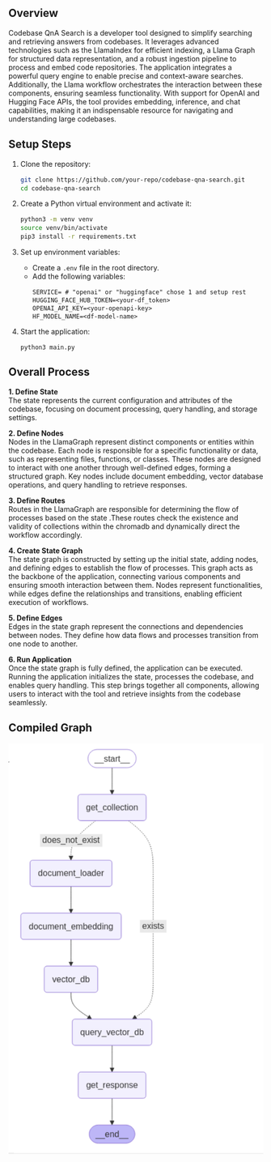 ## Overview
Codebase QnA Search is a developer tool designed to simplify searching and retrieving answers from codebases. It leverages advanced technologies such as the LlamaIndex for efficient indexing, a Llama Graph for structured data representation, and a robust ingestion pipeline to process and embed code repositories. The application integrates a powerful query engine to enable precise and context-aware searches. Additionally, the Llama workflow orchestrates the interaction between these components, ensuring seamless functionality. With support for OpenAI and Hugging Face APIs, the tool provides embedding, inference, and chat capabilities, making it an indispensable resource for navigating and understanding large codebases.

## Setup Steps
1. Clone the repository:
    ```bash
    git clone https://github.com/your-repo/codebase-qna-search.git
    cd codebase-qna-search
    ```

2. Create a Python virtual environment and activate it:
    ```bash
    python3 -m venv venv
    source venv/bin/activate
    pip3 install -r requirements.txt 
    ```

3. Set up environment variables:
    - Create a `.env` file in the root directory.
    - Add the following variables:
      ```
      SERVICE= # "openai" or "huggingface" chose 1 and setup rest
      HUGGING_FACE_HUB_TOKEN=<your-df_token>
      OPENAI_API_KEY=<your-openapi-key>
      HF_MODEL_NAME=<df-model-name>
      ```

4. Start the application:
    ```
    python3 main.py
    ```

## Overall Process
**1. Define State**  
    The state represents the current configuration and attributes of the codebase, focusing on document processing, query handling, and storage settings.

**2. Define Nodes**  
    Nodes in the LlamaGraph represent distinct components or entities within the codebase. Each node is responsible for a specific functionality or data, such as representing files, functions, or classes. These nodes are designed to interact with one another through well-defined edges, forming a structured graph. Key nodes include document embedding, vector database operations, and query handling to retrieve responses.

**3. Define Routes**  
    Routes in the LlamaGraph are responsible for determining the flow of processes based on the state .These routes check the existence and validity of collections within the chromadb and dynamically direct the workflow accordingly.

**4. Create State Graph**  
    The state graph is constructed by setting up the initial state, adding nodes, and defining edges to establish the flow of processes. This graph acts as the backbone of the application, connecting various components and ensuring smooth interaction between them. Nodes represent functionalities, while edges define the relationships and transitions, enabling efficient execution of workflows.

**5. Define Edges**  
    Edges in the state graph represent the connections and dependencies between nodes. They define how data flows and processes transition from one node to another.

**6. Run Application**  
    Once the state graph is fully defined, the application can be executed. Running the application initializes the state, processes the codebase, and enables query handling. This step brings together all components, allowing users to interact with the tool and retrieve insights from the codebase seamlessly.

## Compiled Graph
![Compiled Graph](docs/compiled_graph.png)


